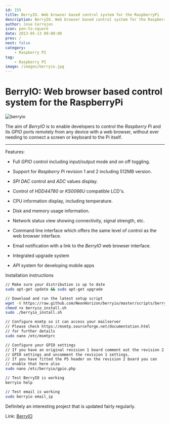```yaml
---
id: 155
title: BerryIO. Web browser based control system for the RaspberryPi
description: BerryIO. Web browser based control system for the RaspberryPi
author: Jose Cerrejon
icon: pen-to-square
date: 2013-05-13 09:00:00
prev: /
next: false
category:
    - Raspberry PI
tag:
    - Raspberry PI
image: /images/berryio.jpg
---
```


# BerryIO: Web browser based control system for the RaspberryPi

![berryio](/images/berryio.jpg)

The aim of _BerryIO_ is to enable developers to control the _Raspberry Pi_ and its _GPIO_ ports remotely from any device with a web browser, without ever needing to connect a screen or keyboard to the Pi itself.

---

Features:

-   Full _GPIO_ control including input/output mode and on off toggling.

-   Support for _Raspberry Pi_ revision 1 and 2 including 512MB version.

-   _SPI DAC_ control and _ADC_ values display.

-   Control of _HDD44780_ or _KS0066U_ compatible LCD's.

-   CPU information display, including temperature.

-   Disk and memory usage information.

-   Network status view showing connectivity, signal strength, etc.

-   Command line interface which offers the same level of control as the web browser interface.

-   Email notification with a link to the _BerryIO_ web browser interface.

-   Integrated upgrade system

-   _API_ system for developing mobile apps

Installation instructions

```bash
// Make sure your distribution is up to date
sudo apt-get update && sudo apt-get upgrade

// Download and run the latest setup script
wget -N https://raw.github.com/NeonHorizon/berryio/master/scripts/berryio_install.sh
chmod +x berryio_install.sh
sudo ./berryio_install.sh

// Configure msmtp so it can access your mailserver
// Please check https://msmtp.sourceforge.net/documentation.html
// for further details
sudo nano /etc/msmtprc

// Configure your GPIO settings
// If you have an original revision 1 board comment out the revision 2
// GPIO settings and uncomment the revision 1 settings.
// If you have fitted the P5 header on the revision 2 board you can
// enable that here also
sudo nano /etc/berryio/gpio.php

// Test BerryIO is working
berryio help

// Test email is working
sudo berryio email_ip
```

Definitely an interesting project that is updated fairly regularly.

Link: [BerryIO](https://frozenmist.co.uk/downloads/berryio/)
